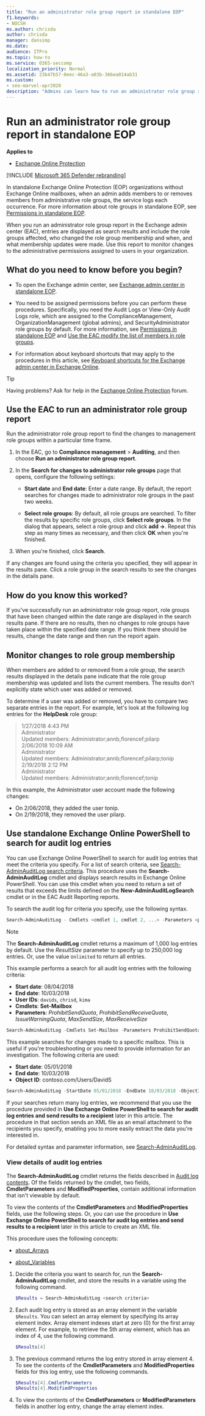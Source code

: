 ```yaml
---
title: "Run an administrator role group report in standalone EOP"
f1.keywords:
- NOCSH
ms.author: chrisda
author: chrisda
manager: dansimp
ms.date:
audience: ITPro
ms.topic: how-to
ms.service: O365-seccomp
localization_priority: Normal
ms.assetid: 23b47b57-0eec-46a3-a03b-366ea014ab31
ms.custom:
- seo-marvel-apr2020
description: "Admins can learn how to run an administrator role group report in standalone Exchange Online Protection (EOP). This report logs when an admin adds members to or removes members from administrator role groups."
---
```


# Run an administrator role group report in standalone EOP

**Applies to**
- [Exchange Online Protection](https://go.microsoft.com/fwlink/?linkid=2148611)

[!INCLUDE [Microsoft 365 Defender rebranding](../includes/microsoft-defender-for-office.md)]


In standalone Exchange Online Protection (EOP) organizations without Exchange Online mailboxes, when an admin adds members to or removes members from administrative role groups, the service logs each occurrence. For more information about role groups in standalone EOP, see [Permissions in standalone EOP](feature-permissions-in-eop.md).

When you run an administrator role group report in the Exchange admin center (EAC), entries are displayed as search results and include the role groups affected, who changed the role group membership and when, and what membership updates were made. Use this report to monitor changes to the administrative permissions assigned to users in your organization.

## What do you need to know before you begin?

- To open the Exchange admin center, see [Exchange admin center in standalone EOP](exchange-admin-center-in-exchange-online-protection-eop.md).

- You need to be assigned permissions before you can perform these procedures. Specifically, you need the Audit Logs or View-Only Audit Logs role, which are assigned to the ComplianceManagement, OrganizationManagement (global admins), and SecurityAdministrator role groups by default. For more information, see [Permissions in standalone EOP](feature-permissions-in-eop.md) and [Use the EAC modify the list of members in role groups](manage-admin-role-group-permissions-in-eop.md#use-the-eac-modify-the-list-of-members-in-role-groups).

- For information about keyboard shortcuts that may apply to the procedures in this article, see [Keyboard shortcuts for the Exchange admin center in Exchange Online](https://docs.microsoft.com/Exchange/accessibility/keyboard-shortcuts-in-admin-center).

> [!TIP]
> Having problems? Ask for help in the [Exchange Online Protection](https://go.microsoft.com/fwlink/p/?linkId=285351) forum.

## Use the EAC to run an administrator role group report

Run the administrator role group report to find the changes to management role groups within a particular time frame.

1. In the EAC, go to **Compliance management** \> **Auditing**, and then choose **Run an administrator role group report**.

2. In the **Search for changes to administrator role groups** page that opens, configure the following settings:

   - **Start date** and **End date**: Enter a date range. By default, the report searches for changes made to administrator role groups in the past two weeks.

   - **Select role groups**: By default, all role groups are searched. To filter the results by specific role groups, click **Select role groups**. In the dialog that appears, select a role group and click **add ->**. Repeat this step as many times as necessary, and then click **OK** when you're finished.

3. When you're finished, click **Search**.

If any changes are found using the criteria you specified, they will appear in the results pane. Click a role group in the search results to see the changes in the details pane.

## How do you know this worked?

If you've successfully run an administrator role group report, role groups that have been changed within the date range are displayed in the search results pane. If there are no results, then no changes to role groups have taken place within the specified date range. If you think there should be results, change the date range and then run the report again.

## Monitor changes to role group membership

When members are added to or removed from a role group, the search results displayed in the details pane indicate that the role group membership was updated and lists the current members. The results don't explicitly state which user was added or removed.

To determine if a user was added or removed, you have to compare two separate entries in the report. For example, let's look at the following log entries for the **HelpDesk** role group:

> 1/27/2018 4:43 PM <br> Administrator <br> Updated members: Administrator;annb,florencef;pilarp <br> 2/06/2018 10:09 AM <br> Administrator <br> Updated members: Administrator;annb;florencef;pilarp;tonip <br> 2/19/2018 2:12 PM <br> Administrator <br> Updated members: Administrator;annb;florencef;tonip

In this example, the Administrator user account made the following changes:

- On 2/06/2018, they added the user tonip.
- On 2/19/2018, they removed the user pilarp.

## Use standalone Exchange Online PowerShell to search for audit log entries

You can use Exchange Online PowerShell to search for audit log entries that meet the criteria you specify. For a list of search criteria, see [Search-AdminAuditLog search criteria](https://docs.microsoft.com/Exchange/policy-and-compliance/admin-audit-logging/admin-audit-logging#search-adminauditlog-cmdlet). This procedure uses the **Search-AdminAuditLog** cmdlet and displays search results in Exchange Online PowerShell. You can use this cmdlet when you need to return a set of results that exceeds the limits defined on the **New-AdminAuditLogSearch** cmdlet or in the EAC Audit Reporting reports.

To search the audit log for criteria you specify, use the following syntax.

```PowerShell
Search-AdminAuditLog - Cmdlets <cmdlet 1, cmdlet 2, ...> -Parameters <parameter 1, parameter 2, ...> -StartDate <start date> -EndDate <end date> -UserIds <user IDs> -ObjectIds <object IDs> -IsSuccess <$True | $False >
```

> [!NOTE]
> The **Search-AdminAuditLog** cmdlet returns a maximum of 1,000 log entries by default. Use the _ResultSize_ parameter to specify up to 250,000 log entries. Or, use the value `Unlimited` to return all entries.

This example performs a search for all audit log entries with the following criteria:

- **Start date**: 08/04/2018
- **End date**: 10/03/2018
- **User IDs**: `davids`, `chrisd`, `kima`
- **Cmdlets**: **Set-Mailbox**
- **Parameters**: _ProhibitSendQuota_, _ProhibitSendReceiveQuota_, _IssueWarningQuota_, _MaxSendSize_, _MaxReceiveSize_

```PowerShell
Search-AdminAuditLog -Cmdlets Set-Mailbox -Parameters ProhibitSendQuota,ProhibitSendReceiveQuota,IssueWarningQuota,MaxSendSize,MaxReceiveSize -StartDate 08/04/2018 -EndDate 10/03/2018 -UserIds davids,chrisd,kima
```

This example searches for changes made to a specific mailbox. This is useful if you're troubleshooting or you need to provide information for an investigation. The following criteria are used:

- **Start date**: 05/01/2018
- **End date**: 10/03/2018
- **Object ID**: contoso.com/Users/DavidS

```PowerShell
Search-AdminAuditLog -StartDate 05/01/2018 -EndDate 10/03/2018 -ObjectID contoso.com/Users/DavidS
```

If your searches return many log entries, we recommend that you use the procedure provided in **Use Exchange Online PowerShell to search for audit log entries and send results to a recipient** later in this article. The procedure in that section sends an XML file as an email attachment to the recipients you specify, enabling you to more easily extract the data you're interested in.

For detailed syntax and parameter information, see [Search-AdminAuditLog](https://docs.microsoft.com/powershell/module/exchange/search-adminauditlog).

### View details of audit log entries

The **Search-AdminAuditLog** cmdlet returns the fields described in [Audit log contents](https://docs.microsoft.com/Exchange/policy-and-compliance/admin-audit-logging/admin-audit-logging#audit-log-contents). Of the fields returned by the cmdlet, two fields, **CmdletParameters** and **ModifiedProperties**, contain additional information that isn't viewable by default.

To view the contents of the **CmdletParameters** and **ModifiedProperties** fields, use the following steps. Or, you can use the procedure in **Use Exchange Online PowerShell to search for audit log entries and send results to a recipient** later in this article to create an XML file.

This procedure uses the following concepts:

- [about_Arrays](https://docs.microsoft.com/powershell/module/microsoft.powershell.core/about/about_arrays)

- [about_Variables](https://docs.microsoft.com/powershell/module/microsoft.powershell.core/about/about_variables)

1. Decide the criteria you want to search for, run the **Search-AdminAuditLog** cmdlet, and store the results in a variable using the following command.

   ```PowerShell
   $Results = Search-AdminAuditLog <search criteria>
   ```

2. Each audit log entry is stored as an array element in the variable `$Results`. You can select an array element by specifying its array element index. Array element indexes start at zero (0) for the first array element. For example, to retrieve the 5th array element, which has an index of 4, use the following command.

   ```PowerShell
   $Results[4]
   ```

3. The previous command returns the log entry stored in array element 4. To see the contents of the **CmdletParameters** and **ModifiedProperties** fields for this log entry, use the following commands.

   ```PowerShell
   $Results[4].CmdletParameters
   $Results[4].ModifiedProperties
   ```

4. To view the contents of the **CmdletParameters** or **ModifiedParameters** fields in another log entry, change the array element index.
